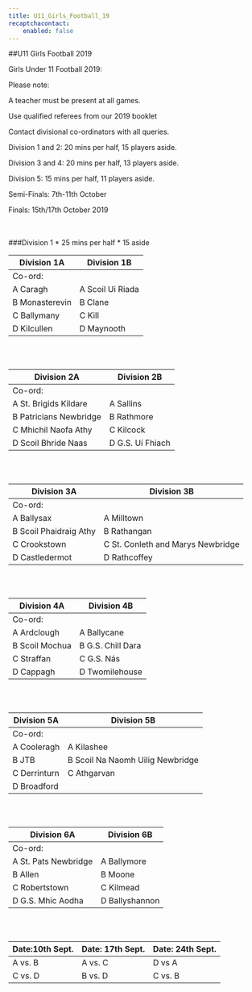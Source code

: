 ```yaml
---
title: U11_Girls_Football_19
recaptchacontact:
    enabled: false
---
```


##U11 Girls Football 2019
<p>Girls Under 11 Football 2019: </p>
<p>Please note:</p>
<p>A teacher must be present at all games.</p>
<p>Use qualified referees from our 2019 booklet</p>
<p>Contact divisional co-ordinators with all queries.</p>
<p>Division 1 and 2: 20 mins per half, 15 players aside.</p>
<p>Division 3 and 4: 20 mins per half, 13 players aside.</p>
<p>Division 5: 15 mins per half, 11 players aside.</p>
<p>Semi-Finals: 7th-11th October</p>
<p>Finals: 15th/17th October 2019</p>
<br>
<br>
###Division 1
* 25 mins per half 
* 15 aside

| Division 1A  | Division 1B |
|--------------|-------------|
|Co-ord: |
|A Caragh |A Scoil Ui Riada |
|B Monasterevin| B Clane |
|C Ballymany | C Kill |
|D Kilcullen | D Maynooth |

<br>
<br>

|Division 2A | Division 2B |
|---------------|----------------|
|Co-ord: |
|A St. Brigids Kildare | A Sallins |
|B Patricians Newbridge | B Rathmore |
|C Mhichil Naofa Athy |C Kilcock |
|D Scoil Bhride Naas |D G.S. Uí Fhiach |

<br>
<br>

|Division 3A| Division 3B|
|---------------|---------------|
|Co-ord: |
|A Ballysax |A Milltown ||
|B Scoil Phaidraig Athy |B Rathangan ||
|C Crookstown|C St. Conleth and Marys Newbridge |
|D Castledermot |D Rathcoffey |

<br>
<br>

|Division 4A| Division 4B|
|---------------|---------------|
|Co-ord:|
|A Ardclough |A Ballycane|
|B Scoil Mochua | B G.S. Chill Dara |
|C Straffan |C G.S. Nás |
|D Cappagh |D Twomilehouse |

<br>
<br>

|Division 5A | Division 5B |
|---------------|----------------|
|Co-ord:|
|A Cooleragh| A Kilashee |
|B JTB | B Scoil Na Naomh Uilig Newbridge |
|C Derrinturn | C Athgarvan |
|D Broadford | |D Newbridge Ed. |

<br>
<br>

|Division 6A| Division 6B|
|---------------|----------------|
|Co-ord:|
|A St. Pats Newbridge | A Ballymore |
|B Allen | B Moone |
|C Robertstown |C Kilmead |
|D G.S. Mhic Aodha| D Ballyshannon|

<br>
<br>

|Date:10th Sept. |Date: 17th Sept. | Date: 24th Sept. |
|--------|--------|--------|
|A vs. B | A vs. C| D vs A |
|C vs. D | B vs. D | C vs. B |